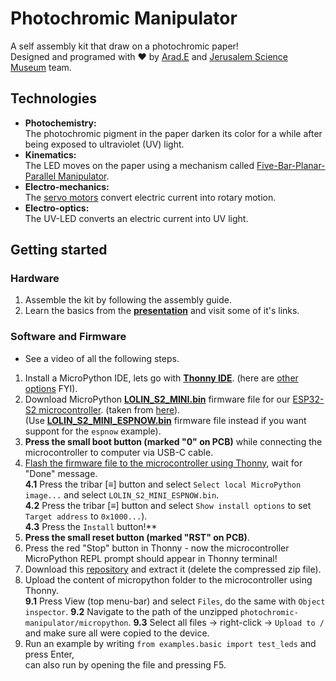 # Photochromic Manipulator
A self assembly kit that draw on a photochromic paper!  
Designed and programed with ❤ by [Arad.E](https://github.com/arduino12/) and [Jerusalem Science Museum](https://mada.org.il/) team.

## Technologies
* **Photochemistry:**  
The photochromic pigment in the paper darken its color for a while after being exposed to ultraviolet (UV) light.
* **Kinematics:**  
The LED moves on the paper using a mechanism called [Five-Bar-Planar-Parallel Manipulator](https://en.wikipedia.org/wiki/Five-bar_linkage).
* **Electro-mechanics:**  
The [servo motors](https://gabbyshimoni.wixsite.com/arduino-programming/blank-18) convert electric current into rotary motion.
* **Electro-optics:**  
The UV-LED converts an electric current into UV light.

## Getting started
### Hardware
1. Assemble the kit by following the assembly guide.
2. Learn the basics from the [**presentation**](https://docs.google.com/presentation/d/1GHex3-h8UOdAG93ix5lFpUwPYDLUTp-qcYMy1NBWBzI/) and visit some of it's links.
### Software and Firmware
* See a video of all the following steps.
1. Install a MicroPython IDE, lets go with [**Thonny IDE**](https://thonny.org/). (here are [other options](https://randomnerdtutorials.com/micropython-ides-esp32-esp8266/) FYI).
2. Download MicroPython [**LOLIN_S2_MINI.bin**](https://micropython.org/resources/firmware/LOLIN_S2_MINI-20230426-v1.20.0.bin) firmware file for our [ESP32-S2 microcontroller](https://www.wemos.cc/en/latest/s2/s2_mini.html). (taken from [here](https://micropython.org/download/LOLIN_S2_MINI/)).  
(Use [**LOLIN_S2_MINI_ESPNOW.bin**](https://github.com/glenn20/micropython-espnow-images/raw/main/20230427-v1.20.0-espnow-2-gcc4c716f6/firmware-esp32-LOLIN_S2_MINI.bin) firmware file instead if you want suppont for the `espnow` example).
3. **Press the small boot button (marked "0" on PCB)** while connecting the microcontroller to computer via USB-C cable.
4. [Flash the firmware file to the microcontroller using Thonny](https://linuxhint.com/micropython-esp32-thonny-ide/#2), wait for "Done" message.  
  **4.1** Press the tribar [≡] button and select `Select local MicroPython image...` and select `LOLIN_S2_MINI_ESPNOW.bin`.  
  **4.2** Press the tribar [≡] button and select `Show install options` to set `Target address` to `0x1000...`).  
  **4.3** Press the `Install` button!**
6. **Press the small reset button (marked "RST" on PCB)**.
7. Press the red "Stop" button in Thonny - now the microcontroller MicroPython REPL prompt should appear in Thonny terminal!
8. Download this [repository](https://github.com/arduino12/photochromic-manipulator/archive/refs/heads/main.zip) and extract it (delete the compressed zip file).
9. Upload the content of micropython folder to the microcontroller using Thonny.  
   **9.1** Press View (top menu-bar) and select `Files`, do the same with `Object inspector`.
   **9.2** Navigate to the path of the unzipped `photochromic-manipulator/micropython`.
   **9.3** Select all files -> right-click -> `Upload to /` and make sure all were copied to the device. 
11. Run an example by writing `from examples.basic import test_leds` and press Enter,  
can also run by opening the file and pressing F5.

